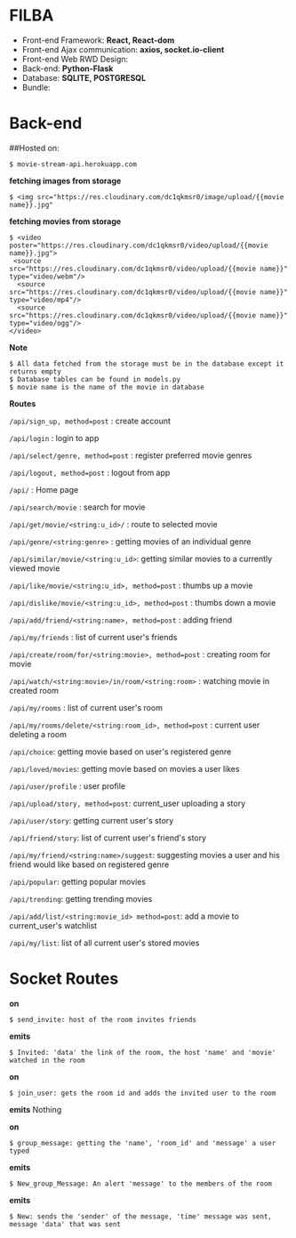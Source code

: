 # FILBA
- Front-end Framework: **React, React-dom**
- Front-end Ajax communication: **axios, socket.io-client**
- Front-end Web RWD Design:
- Back-end: **Python-Flask**
- Database: **SQLITE, POSTGRESQL**
- Bundle: 


# Back-end

##Hosted on:
```
$ movie-stream-api.herokuapp.com
```

**fetching images from storage**
```
$ <img src="https://res.cloudinary.com/dc1qkmsr0/image/upload/{{movie name}}.jpg"
```
**fetching movies from storage**
```
$ <video poster="https://res.cloudinary.com/dc1qkmsr0/video/upload/{{movie name}}.jpg">
 <source src="https://res.cloudinary.com/dc1qkmsr0/video/upload/{{movie name}}" type="video/webm"/>
  <source src="https://res.cloudinary.com/dc1qkmsr0/video/upload/{{movie name}}" type="video/mp4"/>
  <source src="https://res.cloudinary.com/dc1qkmsr0/video/upload/{{movie name}}" type="video/ogg"/>
</video>

```
**Note**
```
$ All data fetched from the storage must be in the database except it returns empty
$ Database tables can be found in models.py
$ movie name is the name of the movie in database
```



**Routes**

`/api/sign_up, method=post` : create account

`/api/login` : login to app

`/api/select/genre, method=post` : register preferred movie genres

`/api/logout, method=post` : logout from app

`/api/` : Home page

`/api/search/movie` : search for movie

`/api/get/movie/<string:u_id>/` : route to selected movie

`/api/genre/<string:genre>` : getting movies of an individual genre 

`/api/similar/movie/<string:u_id>`: getting similar movies to a currently viewed movie

`/api/like/movie/<string:u_id>, method=post` : thumbs up a movie

`/api/dislike/movie/<string:u_id>, method=post` : thumbs down a movie

`/api/add/friend/<string:name>, method=post` : adding friend

`/api/my/friends` : list of current user's friends

`/api/create/room/for/<string:movie>, method=post` : creating room for movie

`/api/watch/<string:movie>/in/room/<string:room>` : watching movie in created room

`/api/my/rooms` : list of current user's room

`/api/my/rooms/delete/<string:room_id>, method=post` : current user deleting a room

`/api/choice`: getting movie based on user's registered genre

`/api/loved/movies`: getting movie based on movies a user likes

`/api/user/profile` : user profile

`/api/upload/story, method=post`: current_user uploading a story

`/api/user/story`: getting current user's story

`/api/friend/story`: list of current user's friend's story

`/api/my/friend/<string:name>/suggest`: suggesting movies a user and his friend would like based on registered genre

`/api/popular`: getting popular movies

`/api/trending`: getting trending movies

`/api/add/list/<string:movie_id> method=post`: add a movie to current_user's watchlist

`/api/my/list`: list of all current user's stored movies



# Socket Routes

**on**
```hgignore
$ send_invite: host of the room invites friends
```
**emits**
```hgignore
$ Invited: 'data' the link of the room, the host 'name' and 'movie' watched in the room
```

**on**
```
$ join_user: gets the room id and adds the invited user to the room
```
**emits**
Nothing

**on**
```
$ group_message: getting the 'name', 'room_id' and 'message' a user typed
```

**emits**
```
$ New_group_Message: An alert 'message' to the members of the room 
```
**emits**
```
$ New: sends the 'sender' of the message, 'time' message was sent, message 'data' that was sent
```
